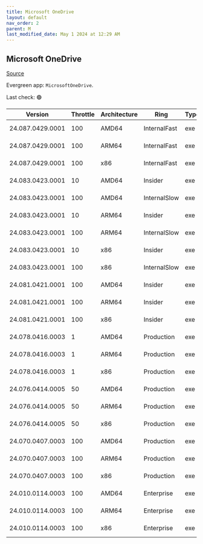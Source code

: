 ```yaml
---
title: Microsoft OneDrive
layout: default
nav_order: 2
parent: M
last_modified_date: May 1 2024 at 12:29 AM
---
```


## Microsoft OneDrive

[Source](https://onedrive.live.com/)

Evergreen app: `MicrosoftOneDrive`. 

Last check: 🟢

| Version          | Throttle | Architecture | Ring         | Type | Sha256                                       | URI                                                                                                                                                                  |
| ---------------- | -------- | ------------ | ------------ | ---- | -------------------------------------------- | -------------------------------------------------------------------------------------------------------------------------------------------------------------------- |
| 24.087.0429.0001 | 100      | AMD64        | InternalFast | exe  | m75zrehS8ZnhqZUCBM4dlKXu6jF6g5lUxRtZ11yK48Q= | [https://oneclient.sfx.ms/Win/Installers/24.087.0429.0001/amd64/OneDriveSetup.exe](https://oneclient.sfx.ms/Win/Installers/24.087.0429.0001/amd64/OneDriveSetup.exe) |
| 24.087.0429.0001 | 100      | ARM64        | InternalFast | exe  | KaxpVc/q6htGPg7zrAeqgYIi2V/vyoeVdmiwoq5zZeQ= | [https://oneclient.sfx.ms/Win/Installers/24.087.0429.0001/arm64/OneDriveSetup.exe](https://oneclient.sfx.ms/Win/Installers/24.087.0429.0001/arm64/OneDriveSetup.exe) |
| 24.087.0429.0001 | 100      | x86          | InternalFast | exe  | g6vjWslHPmKxwJAkSjdl00pylgyTqr8AAm/iv9TXaqU= | [https://oneclient.sfx.ms/Win/Installers/24.087.0429.0001/OneDriveSetup.exe](https://oneclient.sfx.ms/Win/Installers/24.087.0429.0001/OneDriveSetup.exe)             |
| 24.083.0423.0001 | 10       | AMD64        | Insider      | exe  | s3A+ccCCz6pKIJv9W1j8kqWjpKa25RCf3SxECB188OQ= | [https://oneclient.sfx.ms/Win/Installers/24.083.0423.0001/amd64/OneDriveSetup.exe](https://oneclient.sfx.ms/Win/Installers/24.083.0423.0001/amd64/OneDriveSetup.exe) |
| 24.083.0423.0001 | 100      | AMD64        | InternalSlow | exe  | s3A+ccCCz6pKIJv9W1j8kqWjpKa25RCf3SxECB188OQ= | [https://oneclient.sfx.ms/Win/Installers/24.083.0423.0001/amd64/OneDriveSetup.exe](https://oneclient.sfx.ms/Win/Installers/24.083.0423.0001/amd64/OneDriveSetup.exe) |
| 24.083.0423.0001 | 10       | ARM64        | Insider      | exe  | Th/3fibvBfvw/Os1IBL29aR4vuwdXBbFpe6BsINAsuk= | [https://oneclient.sfx.ms/Win/Installers/24.083.0423.0001/arm64/OneDriveSetup.exe](https://oneclient.sfx.ms/Win/Installers/24.083.0423.0001/arm64/OneDriveSetup.exe) |
| 24.083.0423.0001 | 100      | ARM64        | InternalSlow | exe  | Th/3fibvBfvw/Os1IBL29aR4vuwdXBbFpe6BsINAsuk= | [https://oneclient.sfx.ms/Win/Installers/24.083.0423.0001/arm64/OneDriveSetup.exe](https://oneclient.sfx.ms/Win/Installers/24.083.0423.0001/arm64/OneDriveSetup.exe) |
| 24.083.0423.0001 | 10       | x86          | Insider      | exe  | 0SUoDIdlDRDg3cCJsLtIdZibIpBdMmuhxcJK6aPI3YY= | [https://oneclient.sfx.ms/Win/Installers/24.083.0423.0001/OneDriveSetup.exe](https://oneclient.sfx.ms/Win/Installers/24.083.0423.0001/OneDriveSetup.exe)             |
| 24.083.0423.0001 | 100      | x86          | InternalSlow | exe  | 0SUoDIdlDRDg3cCJsLtIdZibIpBdMmuhxcJK6aPI3YY= | [https://oneclient.sfx.ms/Win/Installers/24.083.0423.0001/OneDriveSetup.exe](https://oneclient.sfx.ms/Win/Installers/24.083.0423.0001/OneDriveSetup.exe)             |
| 24.081.0421.0001 | 100      | AMD64        | Insider      | exe  | n0eP6PnvqoepI3KAZNZeDAdtNsCZZcUamBfqfkkOTyI= | [https://oneclient.sfx.ms/Win/Installers/24.081.0421.0001/amd64/OneDriveSetup.exe](https://oneclient.sfx.ms/Win/Installers/24.081.0421.0001/amd64/OneDriveSetup.exe) |
| 24.081.0421.0001 | 100      | ARM64        | Insider      | exe  | 1+1XKPERDtdWZdPOYvzi2Cq+HMK2z6cpoKmxnJU9XoA= | [https://oneclient.sfx.ms/Win/Installers/24.081.0421.0001/arm64/OneDriveSetup.exe](https://oneclient.sfx.ms/Win/Installers/24.081.0421.0001/arm64/OneDriveSetup.exe) |
| 24.081.0421.0001 | 100      | x86          | Insider      | exe  | 9Ht8dpa+vJrNhXyqGwMIKVy3JacRPk4s7EHe05Aa3H8= | [https://oneclient.sfx.ms/Win/Installers/24.081.0421.0001/OneDriveSetup.exe](https://oneclient.sfx.ms/Win/Installers/24.081.0421.0001/OneDriveSetup.exe)             |
| 24.078.0416.0003 | 1        | AMD64        | Production   | exe  | McMdl2DNb0ub/tqB8W9eR/IKzUTNj27hDDq6MngvG/I= | [https://oneclient.sfx.ms/Win/Installers/24.078.0416.0003/amd64/OneDriveSetup.exe](https://oneclient.sfx.ms/Win/Installers/24.078.0416.0003/amd64/OneDriveSetup.exe) |
| 24.078.0416.0003 | 1        | ARM64        | Production   | exe  | PSIwThnrgnt9e6KVa6di4YdBwe/nA19yqfjehP0Ev38= | [https://oneclient.sfx.ms/Win/Installers/24.078.0416.0003/arm64/OneDriveSetup.exe](https://oneclient.sfx.ms/Win/Installers/24.078.0416.0003/arm64/OneDriveSetup.exe) |
| 24.078.0416.0003 | 1        | x86          | Production   | exe  | cj7zD1wlHcB/PVnG7IFD4Jt5ElSZmOEjXHjadRMtul0= | [https://oneclient.sfx.ms/Win/Installers/24.078.0416.0003/OneDriveSetup.exe](https://oneclient.sfx.ms/Win/Installers/24.078.0416.0003/OneDriveSetup.exe)             |
| 24.076.0414.0005 | 50       | AMD64        | Production   | exe  | UBhGPQ9EVi5XepKnZ/6AQ40wrti7h2hqefx/t8AT5l8= | [https://oneclient.sfx.ms/Win/Installers/24.076.0414.0005/amd64/OneDriveSetup.exe](https://oneclient.sfx.ms/Win/Installers/24.076.0414.0005/amd64/OneDriveSetup.exe) |
| 24.076.0414.0005 | 50       | ARM64        | Production   | exe  | ea1BrbQohvHyjBH4t7g0gKjT3Ro7JiPoOeOzU2lhxrU= | [https://oneclient.sfx.ms/Win/Installers/24.076.0414.0005/arm64/OneDriveSetup.exe](https://oneclient.sfx.ms/Win/Installers/24.076.0414.0005/arm64/OneDriveSetup.exe) |
| 24.076.0414.0005 | 50       | x86          | Production   | exe  | 4lkW4ZE8lv8PuD9w9KCgst8FWP0+y+Z1kf3Qt4tbYoE= | [https://oneclient.sfx.ms/Win/Installers/24.076.0414.0005/OneDriveSetup.exe](https://oneclient.sfx.ms/Win/Installers/24.076.0414.0005/OneDriveSetup.exe)             |
| 24.070.0407.0003 | 100      | AMD64        | Production   | exe  | Mp1JDlBP5a4CLusabyFQSAW5vfWS14G1FMwz2lSDoYk= | [https://oneclient.sfx.ms/Win/Installers/24.070.0407.0003/amd64/OneDriveSetup.exe](https://oneclient.sfx.ms/Win/Installers/24.070.0407.0003/amd64/OneDriveSetup.exe) |
| 24.070.0407.0003 | 100      | ARM64        | Production   | exe  | i9c/DZ6f3Jjny1YQI2wKvhNggsOldzRrGQyZ9W6sspo= | [https://oneclient.sfx.ms/Win/Installers/24.070.0407.0003/arm64/OneDriveSetup.exe](https://oneclient.sfx.ms/Win/Installers/24.070.0407.0003/arm64/OneDriveSetup.exe) |
| 24.070.0407.0003 | 100      | x86          | Production   | exe  | B7L6iuEndsZU6h62aw7QRrf2PstcN7xOsX+tkumUWeg= | [https://oneclient.sfx.ms/Win/Installers/24.070.0407.0003/OneDriveSetup.exe](https://oneclient.sfx.ms/Win/Installers/24.070.0407.0003/OneDriveSetup.exe)             |
| 24.010.0114.0003 | 100      | AMD64        | Enterprise   | exe  | bQKiXhD0QZduhW2WcsF0pcLj+ZZuyik08vcBwA0r+/Y= | [https://oneclient.sfx.ms/Win/Installers/24.010.0114.0003/amd64/OneDriveSetup.exe](https://oneclient.sfx.ms/Win/Installers/24.010.0114.0003/amd64/OneDriveSetup.exe) |
| 24.010.0114.0003 | 100      | ARM64        | Enterprise   | exe  | SVlAS1Y6mBO9Lm7jYarSZhNRZWdgA9t23Bc2cfEsw5A= | [https://oneclient.sfx.ms/Win/Installers/24.010.0114.0003/arm64/OneDriveSetup.exe](https://oneclient.sfx.ms/Win/Installers/24.010.0114.0003/arm64/OneDriveSetup.exe) |
| 24.010.0114.0003 | 100      | x86          | Enterprise   | exe  | GMY/sY6tFPc9aQVnx4VDdSFM+eNPrnIfeP5PyG9k1M8= | [https://oneclient.sfx.ms/Win/Installers/24.010.0114.0003/OneDriveSetup.exe](https://oneclient.sfx.ms/Win/Installers/24.010.0114.0003/OneDriveSetup.exe)             |
